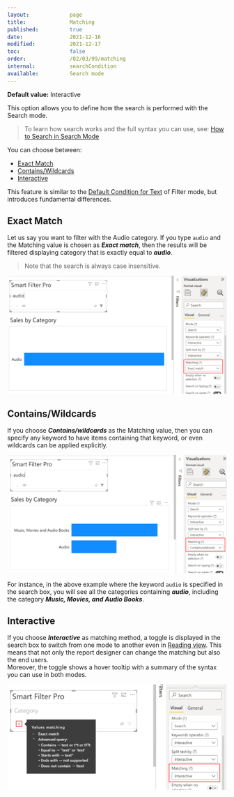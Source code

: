 ```yaml
---
layout:             page
title:              Matching
published:          true
date:               2021-12-16
modified:           2021-12-17
toc:                false
order:              /02/03/99/matching
internal:           searchCondition
available:          Search mode
---
```

**Default value:** Interactive

This option allows you to define how the search is performed with the Search mode.

> To learn how search works and the full syntax you can use, see: [How to Search in Search Mode](search#how-to-search)

You can choose between: 
- [Exact Match](#exact-match)
- [Contains/Wildcards](#contains/wildcards)
- [Interactive](#interactive)

This feature is similar to the [Default Condition for Text](default-text-condition) of Filter mode, but introduces fundamental differences. 

## Exact Match

Let us say you want to filter with the Audio category. If you type `audio` and the Matching value is chosen as ***Exact match***, then the results will be filtered displaying category that is exactly equal to ***audio***.

> Note that the search is always case insensitive.

<img src="images/matching-1.png" width="700">

## Contains/Wildcards

If you choose ***Contains/wildcards*** as the Matching value, then you can specify any keyword to have items containing that keyword, or even wildcards can be applied explicitly.

<img src="images/matching-2.png" width="700">

For instance, in the above example where the keyword `audio` is specified in the search box, you will see all the categories containing ***audio***, including the category ***Music, Movies, and Audio Books***. 

## Interactive

If you choose ***Interactive*** as matching method, a toggle is displayed in the search box to switch from one mode to another even in [Reading view](../../general/interactive-modes). This means that not only the report designer can change the matching but also the end users.  
Moreover, the toggle shows a hover tooltip with a summary of the syntax you can use in both modes.

<img src="images/matching-3.png" width="600">